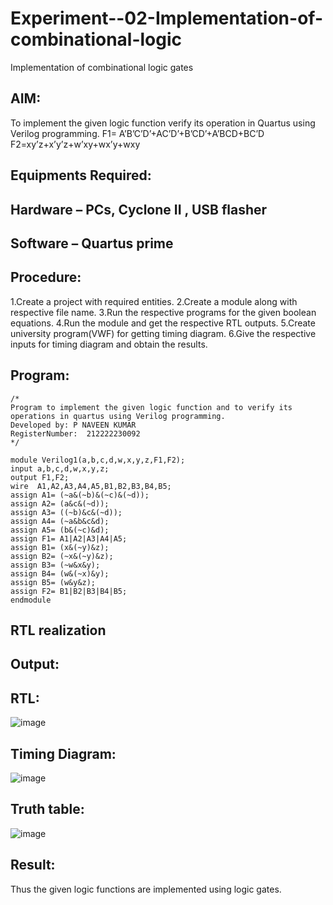 # Experiment--02-Implementation-of-combinational-logic
Implementation of combinational logic gates
 
## AIM:
To implement the given logic function verify its operation in Quartus using Verilog programming.
 F1= A’B’C’D’+AC’D’+B’CD’+A’BCD+BC’D
F2=xy’z+x’y’z+w’xy+wx’y+wxy
 
 
 
## Equipments Required:
## Hardware – PCs, Cyclone II , USB flasher
## Software – Quartus prime

## Procedure:
1.Create a project with required entities. 
2.Create a module along with respective file name. 
3.Run the respective programs for the given boolean equations. 
4.Run the module and get the respective RTL outputs. 
5.Create university program(VWF) for getting timing diagram. 
6.Give the respective inputs for timing diagram and obtain the results.

## Program:
```
/*
Program to implement the given logic function and to verify its operations in quartus using Verilog programming.
Developed by: P NAVEEN KUMAR
RegisterNumber:  212222230092
*/
```
```
module Verilog1(a,b,c,d,w,x,y,z,F1,F2);
input a,b,c,d,w,x,y,z;
output F1,F2;
wire  A1,A2,A3,A4,A5,B1,B2,B3,B4,B5;
assign A1= (~a&(~b)&(~c)&(~d));
assign A2= (a&c&(~d));
assign A3= ((~b)&c&(~d));
assign A4= (~a&b&c&d);
assign A5= (b&(~c)&d);
assign F1= A1|A2|A3|A4|A5;
assign B1= (x&(~y)&z);
assign B2= (~x&(~y)&z);
assign B3= (~w&x&y);
assign B4= (w&(~x)&y);
assign B5= (w&y&z);
assign F2= B1|B2|B3|B4|B5;
endmodule		 
```
## RTL realization
## Output:
## RTL:
![image](https://user-images.githubusercontent.com/119401470/234773895-d1fa0479-72a9-4989-a9ac-7bffbc4f0894.png)
## Timing Diagram:
![image](https://user-images.githubusercontent.com/119401470/234774083-7b4b89c0-91c2-4f67-94fd-cca3ec8fbe11.png)

## Truth table:

![image](https://user-images.githubusercontent.com/119401470/234774681-54a51b11-2458-4bc2-a528-259bf700a1a2.png)

## Result:
Thus the given logic functions are implemented using logic gates.
